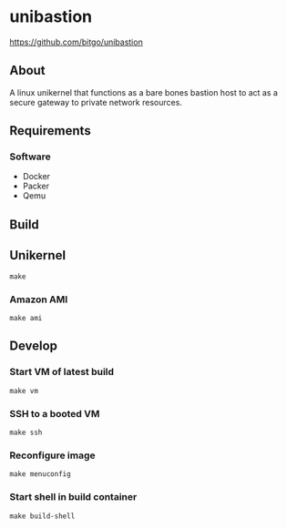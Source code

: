 # unibastion #

<https://github.com/bitgo/unibastion>

## About ##

A linux unikernel that functions as a bare bones bastion host to act as a
secure gateway to private network resources.

## Requirements ##

### Software ###

* Docker
* Packer
* Qemu

## Build ##

## Unikernel

```
make
```

### Amazon AMI

```
make ami
```

## Develop

### Start VM of latest build

```
make vm
```

### SSH to a booted VM

```
make ssh
```


### Reconfigure image

```
make menuconfig
```

### Start shell in build container

```
make build-shell
```
